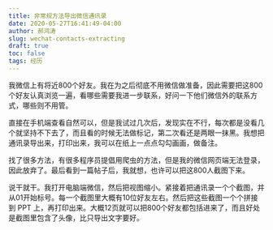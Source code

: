 ```yaml
---
title: 非常规方法导出微信通讯录
date: 2020-05-27T16:41:49-04:00
author: 郝鸿涛
slug: wechat-contacts-extracting
draft: true
toc: false
tags: 经历
---
```


我微信上有将近800个好友。我在为之后彻底不用微信做准备，因此需要把这800个好友认真浏览一遍，看哪些需要我进一步联系，好问一下他们微信外的联系方式，哪些则不用管。

直接在手机端查看自然可以，但是我试过几次后，发现实在不行，每次都是没看几个就坚持不下去了，而且看的时候无法做标记，第二次看还是两眼一抹黑。我想把通讯录导出来，打印出来，我可以在纸上一点点勾勾画画，做备注。

找了很多方法，有很多程序员提倡用爬虫的方法，但是我的微信网页端无法登录，因此放弃了。最后看到一篇帖子后，我就想，也许可以把这800人截图下来。

说干就干。我打开电脑端微信，然后把视图缩小。紧接着把通讯录一个个截图，并从01开始标号。每一个截图里大概有10位好友左右。然后把这些截图一个个拼接到 PPT 上，再打印出来。大概12页就可以把800个好友都包括进来了，而且好处是截图里包含了头像，比只导出文字要好。


